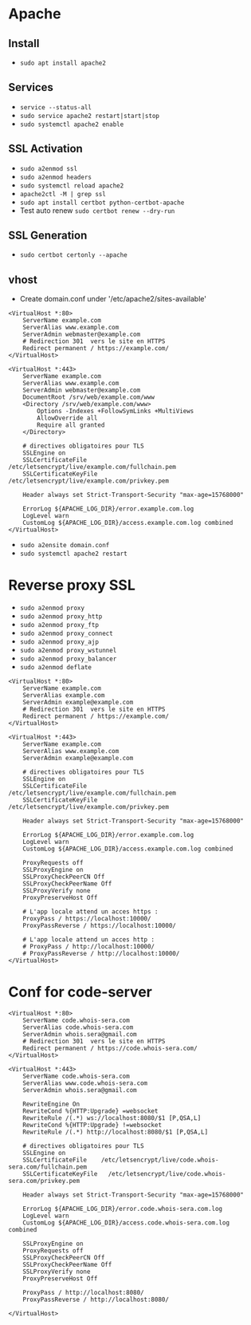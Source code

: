 # Apache

## Install 

- `sudo apt install apache2`

## Services

- `service --status-all`
- `sudo service apache2 restart|start|stop `
- `sudo systemctl apache2 enable`

## SSL Activation

- `sudo a2enmod ssl`
- `sudo a2enmod headers`
- `sudo systemctl reload apache2`
- `apache2ctl -M | grep ssl`
- `sudo apt install certbot python-certbot-apache`
- Test auto renew `sudo certbot renew --dry-run`

## SSL Generation

- `sudo certbot certonly --apache`

## vhost

- Create domain.conf under '/etc/apache2/sites-available'

```
<VirtualHost *:80>
    ServerName example.com
    ServerAlias www.example.com
    ServerAdmin webmaster@example.com
    # Redirection 301  vers le site en HTTPS
    Redirect permanent / https://example.com/
</VirtualHost>

<VirtualHost *:443>
    ServerName example.com
    ServerAlias www.example.com
    ServerAdmin webmaster@example.com
    DocumentRoot /srv/web/example.com/www
	<Directory /srv/web/example.com/www>
		Options -Indexes +FollowSymLinks +MultiViews
		AllowOverride all
		Require all granted
	</Directory>
 
    # directives obligatoires pour TLS
    SSLEngine on
	SSLCertificateFile    /etc/letsencrypt/live/example.com/fullchain.pem
	SSLCertificateKeyFile   /etc/letsencrypt/live/example.com/privkey.pem
 
	Header always set Strict-Transport-Security "max-age=15768000"
 
	ErrorLog ${APACHE_LOG_DIR}/error.example.com.log
    LogLevel warn
	CustomLog ${APACHE_LOG_DIR}/access.example.com.log combined
</VirtualHost>
```

- `sudo a2ensite domain.conf`
- `sudo systemctl apache2 restart`

# Reverse proxy SSL

- `sudo a2enmod proxy`
- `sudo a2enmod proxy_http`
- `sudo a2enmod proxy_ftp`
- `sudo a2enmod proxy_connect`
- `sudo a2enmod proxy_ajp`
- `sudo a2enmod proxy_wstunnel`
- `sudo a2enmod proxy_balancer`
- `sudo a2enmod deflate`

```
<VirtualHost *:80>
    ServerName example.com
    ServerAlias example.com
    ServerAdmin example@example.com
    # Redirection 301  vers le site en HTTPS
    Redirect permanent / https://example.com/
</VirtualHost>

<VirtualHost *:443>
    ServerName example.com
    ServerAlias www.example.com
    ServerAdmin example@example.com
 
    # directives obligatoires pour TLS
    SSLEngine on
	SSLCertificateFile    /etc/letsencrypt/live/example.com/fullchain.pem
	SSLCertificateKeyFile   /etc/letsencrypt/live/example.com/privkey.pem
 
	Header always set Strict-Transport-Security "max-age=15768000"
 
	ErrorLog ${APACHE_LOG_DIR}/error.example.com.log
    LogLevel warn
	CustomLog ${APACHE_LOG_DIR}/access.example.com.log combined
    
    ProxyRequests off
	SSLProxyEngine on
    SSLProxyCheckPeerCN Off
  	SSLProxyCheckPeerName Off
  	SSLProxyVerify none
    ProxyPreserveHost Off
    
    # L'app locale attend un acces https :
    ProxyPass / https://localhost:10000/
    ProxyPassReverse / https://localhost:10000/

    # L'app locale attend un acces http :
    # ProxyPass / http://localhost:10000/
    # ProxyPassReverse / http://localhost:10000/
</VirtualHost>
```

# Conf for code-server

```
<VirtualHost *:80>
    ServerName code.whois-sera.com
    ServerAlias code.whois-sera.com
    ServerAdmin whois.sera@gmail.com
    # Redirection 301  vers le site en HTTPS
    Redirect permanent / https://code.whois-sera.com/
</VirtualHost>

<VirtualHost *:443>
    ServerName code.whois-sera.com
    ServerAlias www.code.whois-sera.com
    ServerAdmin whois.sera@gmail.com
    
    RewriteEngine On
	RewriteCond %{HTTP:Upgrade} =websocket
	RewriteRule /(.*) ws://localhost:8080/$1 [P,QSA,L]
	RewriteCond %{HTTP:Upgrade} !=websocket
	RewriteRule /(.*) http://localhost:8080/$1 [P,QSA,L]
 
    # directives obligatoires pour TLS
    SSLEngine on
	SSLCertificateFile    /etc/letsencrypt/live/code.whois-sera.com/fullchain.pem
	SSLCertificateKeyFile   /etc/letsencrypt/live/code.whois-sera.com/privkey.pem
 
	Header always set Strict-Transport-Security "max-age=15768000"
 
	ErrorLog ${APACHE_LOG_DIR}/error.code.whois-sera.com.log
    LogLevel warn
	CustomLog ${APACHE_LOG_DIR}/access.code.whois-sera.com.log combined
    
    SSLProxyEngine on
    ProxyRequests off
    SSLProxyCheckPeerCN Off
  	SSLProxyCheckPeerName Off
  	SSLProxyVerify none
    ProxyPreserveHost Off
    
    ProxyPass / http://localhost:8080/
    ProxyPassReverse / http://localhost:8080/

</VirtualHost>
```